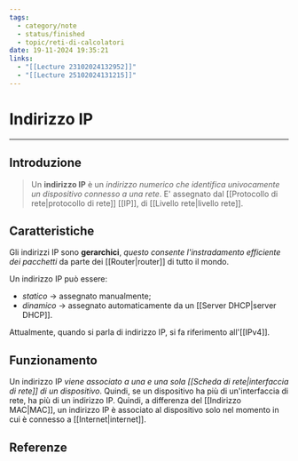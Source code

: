 ```yaml
---
tags:
  - category/note
  - status/finished
  - topic/reti-di-calcolatori
date: 19-11-2024 19:35:21
links:
  - "[[Lecture 23102024132952]]"
  - "[[Lecture 25102024131215]]"
---
```

# Indirizzo IP
---
## Introduzione
> Un **indirizzo IP** è un _indirizzo numerico che identifica univocamente un dispositivo connesso a una rete_. E' assegnato dal [[Protocollo di rete|protocollo di rete]] [[IP]], di [[Livello rete|livello rete]].

## Caratteristiche
Gli indirizzi IP sono **gerarchici**, _questo consente l'instradamento efficiente dei pacchetti_ da parte dei [[Router|router]] di tutto il mondo.

Un indirizzo IP può essere:
- _statico_ -> assegnato manualmente;
- _dinamico_ -> assegnato automaticamente da un [[Server DHCP|server DHCP]].

Attualmente, quando si parla di indirizzo IP, si fa riferimento all'[[IPv4]].

## Funzionamento
Un indirizzo IP _viene associato a una e una sola [[Scheda di rete|interfaccia di rete]] di un dispositivo_. Quindi, se un dispositivo ha più di un'interfaccia di rete, ha più di un indirizzo IP. Quindi, a differenza del [[Indirizzo MAC|MAC]], un indirizzo IP è associato al dispositivo solo nel momento in cui è connesso a [[Internet|internet]].


## Referenze